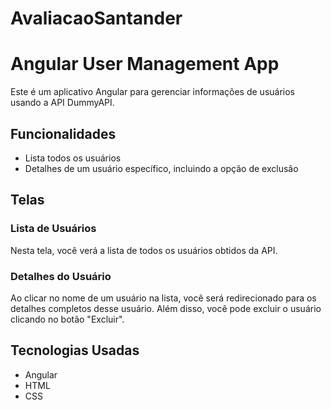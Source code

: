 # AvaliacaoSantander
# Angular User Management App

Este é um aplicativo Angular para gerenciar informações de usuários usando a API DummyAPI.

## Funcionalidades

- Lista todos os usuários
- Detalhes de um usuário específico, incluindo a opção de exclusão

## Telas

### Lista de Usuários


Nesta tela, você verá a lista de todos os usuários obtidos da API.

### Detalhes do Usuário

Ao clicar no nome de um usuário na lista, você será redirecionado para os detalhes completos desse usuário. Além disso, você pode excluir o usuário clicando no botão "Excluir".

## Tecnologias Usadas

- Angular
- HTML
- CSS
